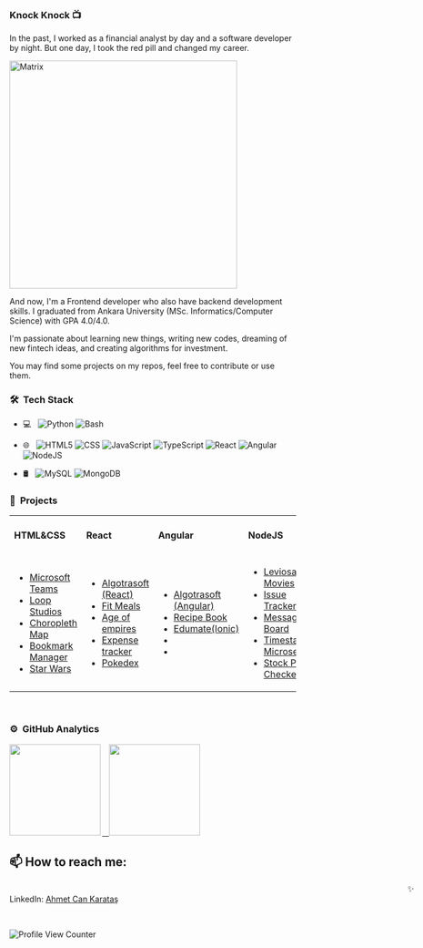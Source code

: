 ### Knock Knock 📺 

In the past, I worked as a financial analyst by day and a software developer by night. But one day, I took the red pill and changed my career.

<img alt="Matrix" src="https://user-images.githubusercontent.com/53529387/209483153-1a7517dc-4513-4695-96f4-df5ee8ac7327.gif" width="400"/>

And now, I'm a Frontend developer who also have backend development skills. I graduated from Ankara University (MSc. Informatics/Computer Science) with GPA 4.0/4.0. 

I'm passionate about learning new things, writing new codes, dreaming of new fintech ideas, and creating algorithms for investment.

You may find some projects on my repos, feel free to contribute or use them.

### 🛠 &nbsp;Tech Stack

- 💻 &nbsp;
  ![Python](https://img.shields.io/badge/-Python-333333?style=flat&logo=python)
  ![Bash](https://img.shields.io/badge/-Bash%20Script-333333?style=flat&logo=GNU-Bash&logoColor=white)
  
- 🌐 &nbsp;
  ![HTML5](https://img.shields.io/badge/-HTML5-333333?style=flat&logo=HTML5)
  ![CSS](https://img.shields.io/badge/-CSS-333333?style=flat&logo=CSS3&logoColor=1572B6)
  ![JavaScript](https://img.shields.io/badge/-JavaScript-333333?style=flat&logo=javascript)
  ![TypeScript](https://img.shields.io/badge/-TypeScript-333333?style=flat&logo=typescript)
  ![React](https://img.shields.io/badge/-React-333333?style=flat&logo=react)
  ![Angular](https://img.shields.io/badge/-Angular-333333?style=flat&logo=angular)
  ![NodeJS](https://img.shields.io/badge/-node.js-333333?style=flat&logo=node.js)

- 🛢 &nbsp;
  ![MySQL](https://img.shields.io/badge/-MySQL-333333?style=flat&logo=mysql)
  ![MongoDB](https://img.shields.io/badge/-MongoDB-333333?style=flat&logo=mongodb)
  </br>

 ### 📂 &nbsp;Projects <br>

<div align="left">
  <table align="center"> 
      <tr>
        <td><h4><b>HTML&CSS</b></h4></td>
        <td><h4><b>React</b></h4></td>
        <td><h4><b>Angular</b></h4></td>
        <td><h4><b>NodeJS</b></h4></td>
      </tr> 
      <tr>
        <td>
          <ul>
          <li>    
            <a
              href="https://github.com/ahmetcankaratas/teams-clone"
              target="blank"
              title="Microsoft Teams"        
            >Microsoft Teams</a>        
          </li> 
          <li>    
            <a
              href="https://github.com/ahmetcankaratas/loopstudios"
              target="blank"
              title="Loop Studios"        
            >Loop Studios</a>        
          </li>        
          <li>    
            <a
              href="https://github.com/ahmetcankaratas/freecodecamp-projects/tree/main/visualize-data-with-a-choropleth-map"
              target="blank"
              title="Choropleth Map"        
            >Choropleth Map</a>        
          </li>    
          <li>    
            <a
              href="https://github.com/ahmetcankaratas/bookmark-manager"
              target="blank"
              title="Bookmark Manager"        
            >Bookmark Manager</a>        
          </li> 
          <li>    
            <a
              href="https://github.com/ahmetcankaratas/star-wars-card"
              target="blank"
              title="Star Wars"        
            >Star Wars</a>        
          </li> 
      </ul>  
        </td>  
        <td>
          <ul>
            <li>    
             <a
              href="https://github.com/ahmetcankaratas/algotrasoft-community"
              target="blank"
              title="Algotrasoft Community"        
              >Algotrasoft (React)</a>       
            </li> 
          <li>    
            <a
              href="https://github.com/ahmetcankaratas/fit-meals"
              target="blank"
              title="Fit Meals"        
            >Fit Meals</a>        
          </li> 
            <li>    
             <a
              href="https://github.com/ahmetcankaratas/age-of-empires-wiki"
              target="blank"
              title="Age of empires "        
              >Age of empires </a>     
            </li> 
          <li>    
            <a
              href="https://github.com/ahmetcankaratas/expense-tracker"
              target="blank"
              title="Expense tracker"        
            >Expense tracker</a>        
          </li> 
          <li>    
            <a
              href="https://github.com/ahmetcankaratas/pokedex-app"
              target="blank"
              title="Pokedex"        
            >Pokedex</a>        
          </li> 
          </ul>  
        </td>
        <td>
          <ul>
            <li>    
             <a
              href="https://github.com/ahmetcankaratas/algotrasoft-community-angular"
              target="blank"
              title="Algotrasoft Community"        
              >Algotrasoft (Angular)</a>       
            </li> 
          <li>    
            <a
              href="https://github.com/ahmetcankaratas/recipe-book-app"
              target="blank"
              title="Recipe Book"        
            >Recipe Book</a>        
          </li> 
            <li>    
             <a
              href="https://github.com/ahmetcankaratas/edumate-mobile"
              target="blank"
              title="EduM Mate "        
              >Edumate(Ionic)</a>     
            </li> 
          <li>         
          </li> 
          <li>           
          </li> 
          </ul>  
        </td>                        
        <td>
          <ul>
            <li>    
             <a
              href="https://github.com/ahmetcankaratas/leviosa-movie"
              target="blank"
              title="Leviosa Movies"        
              >Leviosa Movies</a>       
            </li> 
          <li>    
            <a
              href="https://github.com/ahmetcankaratas/fcc-issue-tracker"
              target="blank"
              title="Issue Tracker"        
            >Issue Tracker</a>        
          </li> 
            <li>    
             <a
              href="https://github.com/ahmetcankaratas/fcc-anonymous-message-board"
              target="blank"
              title="Message Board"        
              >Message Board</a>     
            </li> 
          <li>   
             <a
              href="https://github.com/ahmetcankaratas/fcc-timestamp-microservice"
              target="blank"
              title="Timestamp Microservice"        
              >Timestamp Microservice</a>                   
          </li> 
          <li>   
             <a
              href="https://github.com/ahmetcankaratas/fcc-stock-price-checker"
              target="blank"
              title="Stock Price Checker"        
              >Stock Price Checker</a>           
          </li> 
          </ul>  
        </td>    
     </tr>      
  </table>      
</div>
</br>

### ⚙️ &nbsp;GitHub Analytics

<p align="left" >
<a href="https://github.com/ahmetcankaratas">
<img height="160em" align="left" src="https://github-readme-streak-stats.herokuapp.com/?user=ahmetcankaratas&theme=algolia&hide_border=false"/>
</a>
<a href="https://github.com/ahmetcankaratas">
  &nbsp;&nbsp;&nbsp;<img height="160em" align:"left"  src="https://github-readme-stats-eight-theta.vercel.app/api?username=ahmetcankaratas&show_icons=true&theme=algolia&include_all_commits=true&count_private=true"/>
</a>
</p>


## 📫 How to reach me: <br>

<span style="margin-left:50em;" >✨ LinkedIn:</span> <a href='https://www.linkedin.com/in/ahmetcankaratas'>Ahmet Can Karataş</a>

<br/>

![Profile View Counter](https://komarev.com/ghpvc/?username=ahmetcankaratas)
